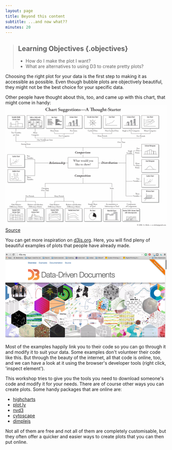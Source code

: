 ```yaml
---
layout: page
title: Beyond this content
subtitle: ...and now what??
minutes: 20
---
```


> ## Learning Objectives {.objectives}
> 
> * How do I make the plot I want?
> * What are alternatives to using D3 to create pretty plots?

Choosing the right plot for your data is the first step to making it as accessible as 
possible. Even though bubble plots are objectively beautiful, they might not be
the best choice for your specific data.

Other people have thought about this, too, and came up with this chart, that might come in handy:
<img src="img/choose_right_chart.png" alt="Choose your chart" width="900" />
[Source](https://www.flickr.com/photos/amit-agarwal/3196386402/)

You can get more inspiration on [d3js.org](http://d3js.org).
Here, you will find pleny of beautiful examples of plots that people have already made.

<img src="img/d3-screenshot.png" alt="D3 webpage" width="900" />

Most of the examples happily link you to their code so you can go through it 
and modify it to suit your data. Some examples don't volunteer their code like this. 
But through the beauty of the internet, all that code is online, too, and we can have a 
look at it using the browser's developer tools (right click, 'inspect element').

This workshop tries to give you the tools you need to download someone's code and 
modify it for your needs. 
There are of course other ways you can create plots. Some handy packages that are online are:

* [highcharts](http://www.highcharts.com/)
* [plot.ly](https://plot.ly/feed/)
* [nvd3](http://nvd3.org/)
* [cytoscape](http://www.cytoscape.org/)
* [dimplejs](http://dimplejs.org/)

Not all of them are free and not all of them are completely customisable, but they often offer a quicker and easier ways to create plots that you can then put online. 